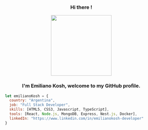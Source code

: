 <p align="center">
  <h3 align="center"> Hi there ! </h3>
</p>

<p align="center">
  <img width="200" height="200" src="https://emilianokosh.netlify.app/static/media/avatar1.59383aed.png">
</p>

<p align="center">
  <h3 align="center"> I'm Emiliano Kosh, welcome to my GitHub profile. </h3>
</p>

```javascript
let emilianoKosh = {
  country: "Argentina",
  job: "Full Stack Developer",
  skills: [HTML5, CSS3, Javascript, TypeScript],
  tools: [React, Node.js, MongoDB, Express, Nest.js, Docker],
  linkedIn: "https://www.linkedin.com/in/emilianokosh-developer"
}
```
